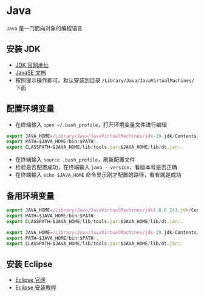 # Java
`Java` 是一门面向对象的编程语言

## 安装 JDK
- [JDK 官网地址](https://www.oracle.com/cn/java/technologies/downloads/)
- [JavaSE 文档](https://docs.oracle.com/en/java/javase/19/index.html)
- 按照提示操作即可。默认安装到目录 `/Library/Java/JavaVirtualMachines/` 下面

## 配置环境变量
- 在终端输入 `open ~/.bash_profile`，打开环境变量文件进行编辑

``` js
export JAVA_HOME=/Library/Java/JavaVirtualMachines/jdk-19.jdk/Contents/Home
export PATH=$JAVA_HOME/bin:$PATH:.
export CLASSPATH=$JAVA_HOME/lib/tools.jar:$JAVA_HOME/lib/dt.jar:.
```

- 在终端输入 `source .bash_profile`，刷新配置文件
- 检验是否配置成功，在终端输入 `java --version`，看版本号是否正确
- 在终端输入 `echo $JAVA_HOME` 命令显示刚才配置的路径，看有就是成功

## 备用环境变量
``` js
export JAVA_HOME=/Library/Java/JavaVirtualMachines/jdk1.8.0_241.jdk/Contents/Home
export PATH=$JAVA_HOME/bin:$PATH:
export CLASSPATH=$JAVA_HOME/lib/tools.jar:$JAVA_HOME/lib/dt.jar:.

export JAVA_HOME=/Library/Java/JavaVirtualMachines/jdk-19.jdk/Contents/Home
export PATH=$JAVA_HOME/bin:$PATH:.
export CLASSPATH=$JAVA_HOME/lib/tools.jar:$JAVA_HOME/lib/dt.jar:.
```

## 安装 Eclipse
- [Eclipse 官网](https://www.eclipse.org/downloads/)
- [Eclipse 安装教程](https://blog.csdn.net/weixin_57724816/article/details/116783035)